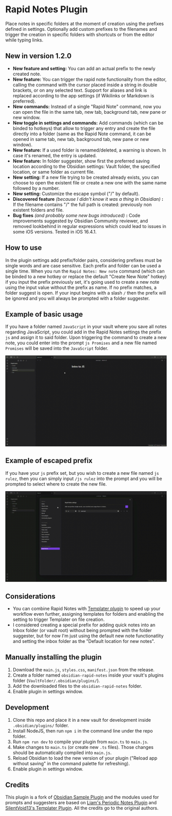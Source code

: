 # Rapid Notes Plugin

Place notes in specific folders at the moment of creation using the prefixes defined in settings. Optionally add custom prefixes to the filenames and trigger the creation in specific folders with shortcuts or from the editor while typing links.

## New in version 1.2.0

- **New feature and setting:** You can add an actual prefix to the newly created note.
- **New feature:** You can trigger the rapid note functionality from the editor, calling the command with the cursor placed inside a string in double brackets, or on any selected text. Support for aliases and link is replaced according to the app settings (if Wikilinks or Markdown is preferred).
- **New commands:** Instead of a single "Rapid Note" command, now you can open the file in the same tab, new tab, background tab, new pane or new window.
- **New toggle in settings and commands:** Add commands (which can be binded to hotkeys) that allow to trigger any entry and create the file directly into a folder (same as the Rapid Note command, it can be opened in same tab, new tab, background tab, new pane or new window).
- **New feature:** If a used folder is renamed/deleted, a warning is shown. In case it's renamed, the entry is updated.
- **New feature:** In folder suggester, show first the preferred saving location according to the Obsidian settings: Vault folder, the specified location, or same folder as current file.
- **New setting:** If a new file trying to be created already exists, you can choose to open the existent file or create a new one with the same name followed by a number.
- **New setting:** Customize the escape symbol ("/" by default).
- **Discovered feature** *(because I didn't know it was a thing in Obsidian)* **:** If the filename contains "/" the full path is created: previously non existent folders and file.
- **Bug fixes** *(and probably some new bugs introduced)* **:** Code improvements suggested by Obsidian Community reviewer, and removed lookbehind in regular expressions which could lead to issues in some iOS versions. Tested in iOS 16.4.1.

## How to use

In the plugin settings add prefix/folder pairs, considering prefixes must be single words and are case sensitive. Each prefix and folder can be used a single time. When you run the `Rapid Notes: New note` command (which can be binded to a new hotkey or replace the default "Create New Note" hotkey) if you input the prefix previously set, it's going used to create a new note using the input value without the prefix as name. If no prefix matches, a folder suggest is open. If your input begins with a slash `/` then the prefix will be ignored and you will always be prompted with a folder suggester.

## Example of basic usage

If you have a folder named `JavaScript` in your vault where you save all notes regarding JavaScript, you could add in the Rapid Notes settings the prefix `js` and assign it to said folder. Upon triggering the command to create a new note, you could enter into the prompt `js Promises` and a new file named `Promises` will be saved into the `JavaScript` folder.

![Example of basic usage](./assets/basic-usage.gif)

## Example of escaped prefix

If you have your `js` prefix set, but you wish to create a new file named `js rulez`, then you can simply input `/js rulez` into the prompt and you will be prompted to select where to create the new file.

![Example of basic usage](./assets/escape-filenames.gif)

## Considerations

- You can combine Rapid Notes with [Templater plugin](https://github.com/SilentVoid13/Templater) to speed up your workflow even further, assigning templates for folders and enabling the setting to trigger Templater on file creation.
- I considered creating a special prefix for adding quick notes into an Inbox folder (or vault root) without being prompted with the folder suggester, but for now I'm just using the default new note functionatlity and setting the inbox folder as the "Default location for new notes".

## Manually installing the plugin

1. Download the `main.js`, `styles.css`, `manifest.json` from the release.
2. Create a folder named `obsidian-rapid-notes` inside your vault's plugins folder (`VaultFolder/.obsidian/plugins/`).
3. Add the downloaded files to the `obsidian-rapid-notes` folder.
4. Enable plugin in settings window.

## Development

1. Clone this repo and place it in a new vault for development inside `.obsidian/plugins/` folder.
2. Install NodeJS, then run `npm i` in the command line under the repo folder.
3. Run `npm run dev` to compile your plugin from `main.ts` to `main.js`.
4. Make changes to `main.ts` (or create new `.ts` files). Those changes should be automatically compiled into `main.js`.
5. Reload Obsidian to load the new version of your plugin ("Reload app without saving" in the command palette for refreshing).
6. Enable plugin in settings window.

## Credits

This plugin is a fork of [Obsidian Sample Plugin](https://github.com/obsidianmd/obsidian-sample-plugin) and the modules used for prompts and suggesters are based on [Liam's Periodic Notes Plugin](https://github.com/liamcain/obsidian-periodic-notes) and [SilentVoid13's Templater Plugin](https://github.com/SilentVoid13/Templater). All the credits go to the original authors.